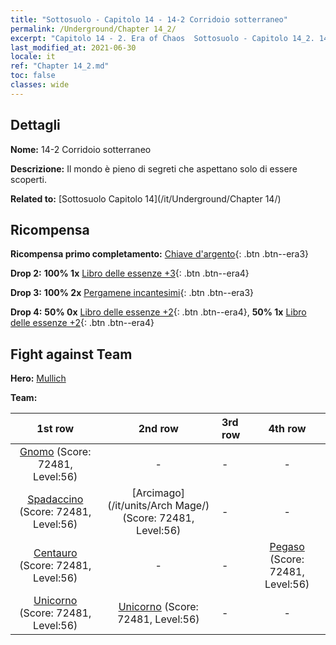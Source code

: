 ```yaml
---
title: "Sottosuolo - Capitolo 14 - 14-2 Corridoio sotterraneo"
permalink: /Underground/Chapter 14_2/
excerpt: "Capitolo 14 - 2. Era of Chaos  Sottosuolo - Capitolo 14_2. 14-2 Corridoio sotterraneo"
last_modified_at: 2021-06-30
locale: it
ref: "Chapter 14_2.md"
toc: false
classes: wide
---
```


## Dettagli

 **Nome:** 14-2 Corridoio sotterraneo

 **Descrizione:** Il mondo è pieno di segreti che aspettano solo di essere scoperti.

 **Related to:** [Sottosuolo Capitolo 14](/it/Underground/Chapter 14/)

## Ricompensa

 **Ricompensa primo completamento:** [Chiave d'argento](/ItemsIT/con_693/){: .btn .btn--era3}

 **Drop 2:** **100% 1x** [Libro delle essenze +3](/ItemsIT/mat_60/){: .btn .btn--era4}

 **Drop 3:** **100% 2x** [Pergamene incantesimi](/ItemsIT/con_694/){: .btn .btn--era3}

 **Drop 4:** **50% 0x** [Libro delle essenze +2](/ItemsIT/mat_53/){: .btn .btn--era4}, **50% 1x** [Libro delle essenze +2](/ItemsIT/mat_53/){: .btn .btn--era4}


## Fight against Team
 **Hero:** [Mullich](/it/heroes/Mullich/)

 **Team:**


  | 1st row | 2nd row | 3rd row | 4th row |
  |:----:|:----:|:----|:----:|
  | [Gnomo](/it/units/Dwarf/) (Score: 72481, Level:56)  | - | - | - |
  | [Spadaccino](/it/units/Swordsman/) (Score: 72481, Level:56)  | [Arcimago](/it/units/Arch Mage/) (Score: 72481, Level:56)  | - | - |
  | [Centauro](/it/units/Centaur/) (Score: 72481, Level:56)  | - | - | [Pegaso](/it/units/Pegasus/) (Score: 72481, Level:56)  |
  | [Unicorno](/it/units/Unicorn/) (Score: 72481, Level:56)  | [Unicorno](/it/units/Unicorn/) (Score: 72481, Level:56)  | - | - |


